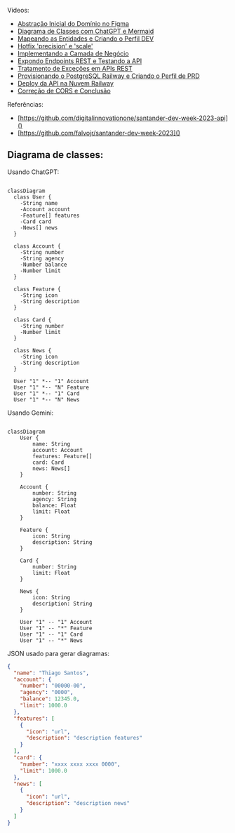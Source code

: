 Videos:

- [Abstração Inicial do Domínio no Figma](https://www.youtube.com/watch?v=6njlJt3OaSM)
- [Diagrama de Classes com ChatGPT e Mermaid](https://www.youtube.com/watch?v=1LaQXOBw_IY)
- [Mapeando as Entidades e Criando o Perfil DEV](https://www.youtube.com/watch?v=Rg_9MIksDyQ)
- [Hotfix 'precision' e 'scale'](https://www.youtube.com/watch?v=mu0FJ1l4tZs)
- [Implementando a Camada de Negócio](https://www.youtube.com/watch?v=Uqhb_QBnJ34)
- [Expondo Endpoints REST e Testando a API](https://www.youtube.com/watch?v=jN9Hh_xQOkY)
- [Tratamento de Exceções em APIs REST](https://www.youtube.com/watch?v=fygu5ZnxG5w)
- [Provisionando o PostgreSQL Railway e Criando o Perfil de PRD](https://www.youtube.com/watch?v=ipLKjDkZxQw)
- [Deploy da API na Nuvem Railway](https://www.youtube.com/watch?v=K4EeA6FYIJA)
- [Correção de CORS e Conclusão](https://www.youtube.com/watch?v=swVRlX-QpqQ)

Referências:

- [https://github.com/digitalinnovationone/santander-dev-week-2023-api]()
- [https://github.com/falvojr/santander-dev-week-2023]()

## Diagrama de classes:

Usando ChatGPT:

```mermaid

classDiagram
  class User {
    -String name
    -Account account
    -Feature[] features
    -Card card
    -News[] news
  }

  class Account {
    -String number
    -String agency
    -Number balance
    -Number limit
  }

  class Feature {
    -String icon
    -String description
  }

  class Card {
    -String number
    -Number limit
  }

  class News {
    -String icon
    -String description
  }

  User "1" *-- "1" Account
  User "1" *-- "N" Feature
  User "1" *-- "1" Card
  User "1" *-- "N" News
```

Usando Gemini:

```mermaid

classDiagram
    User {
        name: String
        account: Account
        features: Feature[]
        card: Card
        news: News[]
    }

    Account {
        number: String
        agency: String
        balance: Float
        limit: Float
    }

    Feature {
        icon: String
        description: String
    }

    Card {
        number: String
        limit: Float
    }

    News {
        icon: String
        description: String
    }

    User "1" -- "1" Account
    User "1" -- "*" Feature
    User "1" -- "1" Card
    User "1" -- "*" News

```

JSON usado para gerar diagramas:

```json
{
  "name": "Thiago Santos",
  "account": {
    "number": "00000-00",
    "agency": "0000",
    "balance": 12345.0,
    "limit": 1000.0
  },
  "features": [
    {
      "icon": "url",
      "description": "description features"
    }
  ],
  "card": {
    "number": "xxxx xxxx xxxx 0000",
    "limit": 1000.0
  },
  "news": [
    {
      "icon": "url",
      "description": "description news"
    }
  ]
}
```
